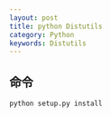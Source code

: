 ```yaml
---
layout: post
title: python Distutils
category: Python
keywords: Distutils
--- 
```



##  命令

```
python setup.py install
```